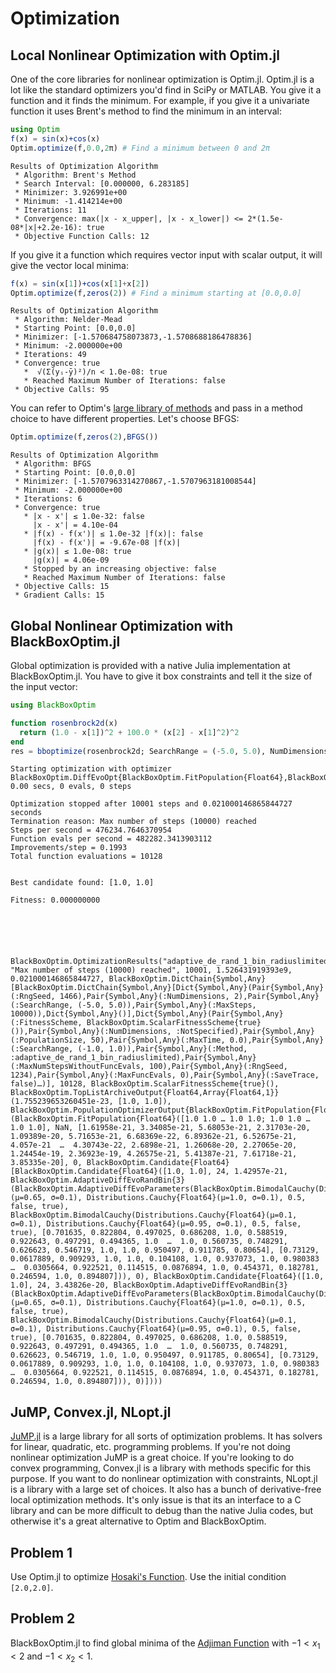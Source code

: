 
# Optimization

## Local Nonlinear Optimization with Optim.jl

One of the core libraries for nonlinear optimization is Optim.jl. Optim.jl is a lot like the standard optimizers you'd find in SciPy or MATLAB. You give it a function and it finds the minimum. For example, if you give it a univariate function it uses Brent's method to find the minimum in an interval:



```julia
using Optim
f(x) = sin(x)+cos(x)
Optim.optimize(f,0.0,2π) # Find a minimum between 0 and 2π
```




    Results of Optimization Algorithm
     * Algorithm: Brent's Method
     * Search Interval: [0.000000, 6.283185]
     * Minimizer: 3.926991e+00
     * Minimum: -1.414214e+00
     * Iterations: 11
     * Convergence: max(|x - x_upper|, |x - x_lower|) <= 2*(1.5e-08*|x|+2.2e-16): true
     * Objective Function Calls: 12



If you give it a function which requires vector input with scalar output, it will give the vector local minima:


```julia
f(x) = sin(x[1])+cos(x[1]+x[2])
Optim.optimize(f,zeros(2)) # Find a minimum starting at [0.0,0.0]
```




    Results of Optimization Algorithm
     * Algorithm: Nelder-Mead
     * Starting Point: [0.0,0.0]
     * Minimizer: [-1.570684758073873,-1.5708688186478836]
     * Minimum: -2.000000e+00
     * Iterations: 49
     * Convergence: true
       *  √(Σ(yᵢ-ȳ)²)/n < 1.0e-08: true
       * Reached Maximum Number of Iterations: false
     * Objective Calls: 95



You can refer to Optim's [large library of methods](http://julianlsolvers.github.io/Optim.jl/latest/) and pass in a method choice to have different properties. Let's choose BFGS:


```julia
Optim.optimize(f,zeros(2),BFGS())
```




    Results of Optimization Algorithm
     * Algorithm: BFGS
     * Starting Point: [0.0,0.0]
     * Minimizer: [-1.5707963314270867,-1.5707963181008544]
     * Minimum: -2.000000e+00
     * Iterations: 6
     * Convergence: true
       * |x - x'| ≤ 1.0e-32: false 
         |x - x'| = 4.10e-04 
       * |f(x) - f(x')| ≤ 1.0e-32 |f(x)|: false
         |f(x) - f(x')| = -9.67e-08 |f(x)|
       * |g(x)| ≤ 1.0e-08: true 
         |g(x)| = 4.06e-09 
       * Stopped by an increasing objective: false
       * Reached Maximum Number of Iterations: false
     * Objective Calls: 15
     * Gradient Calls: 15



## Global Nonlinear Optimization with BlackBoxOptim.jl

Global optimization is provided with a native Julia implementation at BlackBoxOptim.jl. You have to give it box constraints and tell it the size of the input vector:


```julia
using BlackBoxOptim

function rosenbrock2d(x)
  return (1.0 - x[1])^2 + 100.0 * (x[2] - x[1]^2)^2
end
res = bboptimize(rosenbrock2d; SearchRange = (-5.0, 5.0), NumDimensions = 2)
```

    Starting optimization with optimizer BlackBoxOptim.DiffEvoOpt{BlackBoxOptim.FitPopulation{Float64},BlackBoxOptim.RadiusLimitedSelector,BlackBoxOptim.AdaptiveDiffEvoRandBin{3},BlackBoxOptim.RandomBound{BlackBoxOptim.RangePerDimSearchSpace}}
    0.00 secs, 0 evals, 0 steps
    
    Optimization stopped after 10001 steps and 0.021000146865844727 seconds
    Termination reason: Max number of steps (10000) reached
    Steps per second = 476234.7646370954
    Function evals per second = 482282.3413903112
    Improvements/step = 0.1993
    Total function evaluations = 10128
    
    
    Best candidate found: [1.0, 1.0]
    
    Fitness: 0.000000000
    





    BlackBoxOptim.OptimizationResults("adaptive_de_rand_1_bin_radiuslimited", "Max number of steps (10000) reached", 10001, 1.526431919393e9, 0.021000146865844727, BlackBoxOptim.DictChain{Symbol,Any}[BlackBoxOptim.DictChain{Symbol,Any}[Dict{Symbol,Any}(Pair{Symbol,Any}(:RngSeed, 1466),Pair{Symbol,Any}(:NumDimensions, 2),Pair{Symbol,Any}(:SearchRange, (-5.0, 5.0)),Pair{Symbol,Any}(:MaxSteps, 10000)),Dict{Symbol,Any}()],Dict{Symbol,Any}(Pair{Symbol,Any}(:FitnessScheme, BlackBoxOptim.ScalarFitnessScheme{true}()),Pair{Symbol,Any}(:NumDimensions, :NotSpecified),Pair{Symbol,Any}(:PopulationSize, 50),Pair{Symbol,Any}(:MaxTime, 0.0),Pair{Symbol,Any}(:SearchRange, (-1.0, 1.0)),Pair{Symbol,Any}(:Method, :adaptive_de_rand_1_bin_radiuslimited),Pair{Symbol,Any}(:MaxNumStepsWithoutFuncEvals, 100),Pair{Symbol,Any}(:RngSeed, 1234),Pair{Symbol,Any}(:MaxFuncEvals, 0),Pair{Symbol,Any}(:SaveTrace, false)…)], 10128, BlackBoxOptim.ScalarFitnessScheme{true}(), BlackBoxOptim.TopListArchiveOutput{Float64,Array{Float64,1}}(1.755239653260451e-23, [1.0, 1.0]), BlackBoxOptim.PopulationOptimizerOutput{BlackBoxOptim.FitPopulation{Float64}}(BlackBoxOptim.FitPopulation{Float64}([1.0 1.0 … 1.0 1.0; 1.0 1.0 … 1.0 1.0], NaN, [1.61958e-21, 3.34085e-21, 5.68053e-21, 2.31703e-20, 1.09389e-20, 5.71653e-21, 6.68369e-22, 6.89362e-21, 6.52675e-21, 4.057e-21  …  4.30743e-22, 2.6898e-21, 1.26068e-20, 2.27065e-20, 1.24454e-19, 2.36923e-19, 4.26575e-21, 5.41387e-21, 7.61718e-21, 3.85335e-20], 0, BlackBoxOptim.Candidate{Float64}[BlackBoxOptim.Candidate{Float64}([1.0, 1.0], 24, 1.42957e-21, BlackBoxOptim.AdaptiveDiffEvoRandBin{3}(BlackBoxOptim.AdaptiveDiffEvoParameters(BlackBoxOptim.BimodalCauchy(Distributions.Cauchy{Float64}(μ=0.65, σ=0.1), Distributions.Cauchy{Float64}(μ=1.0, σ=0.1), 0.5, false, true), BlackBoxOptim.BimodalCauchy(Distributions.Cauchy{Float64}(μ=0.1, σ=0.1), Distributions.Cauchy{Float64}(μ=0.95, σ=0.1), 0.5, false, true), [0.701635, 0.822804, 0.497025, 0.686208, 1.0, 0.588519, 0.922643, 0.497291, 0.494365, 1.0  …  1.0, 0.560735, 0.748291, 0.626623, 0.546719, 1.0, 1.0, 0.950497, 0.911785, 0.80654], [0.73129, 0.0617889, 0.909293, 1.0, 1.0, 0.104108, 1.0, 0.937073, 1.0, 0.980383  …  0.0305664, 0.922521, 0.114515, 0.0876894, 1.0, 0.454371, 0.182781, 0.246594, 1.0, 0.894807])), 0), BlackBoxOptim.Candidate{Float64}([1.0, 1.0], 24, 3.43826e-20, BlackBoxOptim.AdaptiveDiffEvoRandBin{3}(BlackBoxOptim.AdaptiveDiffEvoParameters(BlackBoxOptim.BimodalCauchy(Distributions.Cauchy{Float64}(μ=0.65, σ=0.1), Distributions.Cauchy{Float64}(μ=1.0, σ=0.1), 0.5, false, true), BlackBoxOptim.BimodalCauchy(Distributions.Cauchy{Float64}(μ=0.1, σ=0.1), Distributions.Cauchy{Float64}(μ=0.95, σ=0.1), 0.5, false, true), [0.701635, 0.822804, 0.497025, 0.686208, 1.0, 0.588519, 0.922643, 0.497291, 0.494365, 1.0  …  1.0, 0.560735, 0.748291, 0.626623, 0.546719, 1.0, 1.0, 0.950497, 0.911785, 0.80654], [0.73129, 0.0617889, 0.909293, 1.0, 1.0, 0.104108, 1.0, 0.937073, 1.0, 0.980383  …  0.0305664, 0.922521, 0.114515, 0.0876894, 1.0, 0.454371, 0.182781, 0.246594, 1.0, 0.894807])), 0)])))



## JuMP, Convex.jl, NLopt.jl

[JuMP.jl](https://jump.readthedocs.io/en/latest/quickstart.html) is a large library for all sorts of optimization problems. It has solvers for linear, quadratic, etc. programming problems. If you're not doing nonlinear optimization JuMP is a great choice. If you're looking to do convex programming, Convex.jl is a library with methods specific for this purpose. If you want to do nonlinear optimization with constraints, NLopt.jl is a library with a large set of choices. It also has a bunch of derivative-free local optimization methods. It's only issue is that its an interface to a C library and can be more difficult to debug than the native Julia codes, but otherwise it's a great alternative to Optim and BlackBoxOptim.

## Problem 1

Use Optim.jl to optimize [Hosaki's Function](http://al-roomi.org/benchmarks/unconstrained/2-dimensions/58-hosaki-s-function). Use the initial condition `[2.0,2.0]`.

## Problem 2

BlackBoxOptim.jl to find global minima of the [Adjiman Function](https://arxiv.org/pdf/1308.4008.pdf) with $-1 < x_1 < 2$ and $-1 < x_2 < 1$.

